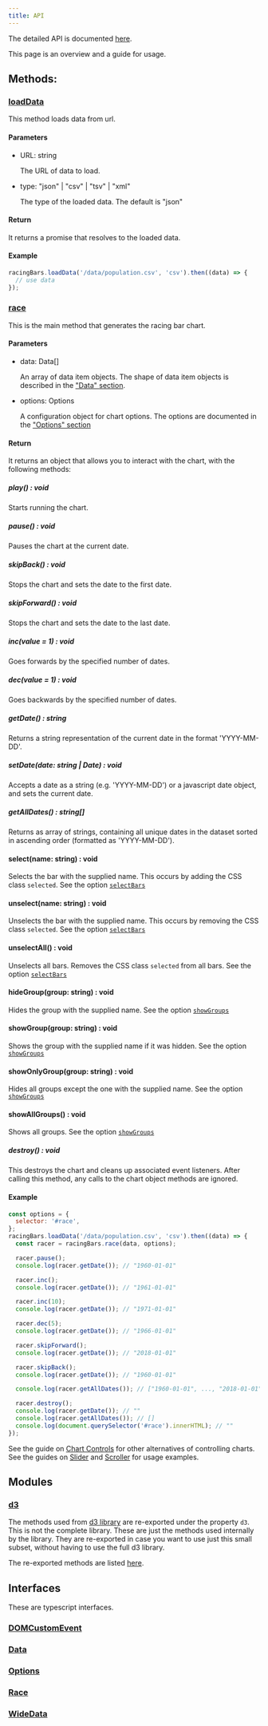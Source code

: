 ```yaml
---
title: API
---
```


The detailed API is documented <a href="/api/modules/_index_.html" target="_blank" className="external">here</a>.

This page is an overview and a guide for usage.

## Methods:

### [loadData](/api/modules/_index_.html#loaddata)

This method loads data from url.

#### Parameters

- URL: string

  The URL of data to load.

- type: "json" | "csv" | "tsv" | "xml"

  The type of the loaded data. The default is "json"

#### Return

It returns a promise that resolves to the loaded data.

#### Example

```js
racingBars.loadData('/data/population.csv', 'csv').then((data) => {
  // use data
});
```

### [race](/api/modules/_index_.html#race-1)

This is the main method that generates the racing bar chart.

#### Parameters

- data: Data[]

  An array of data item objects. The shape of data item objects is described in the ["Data" section](./data.md#long-data).

- options: Options

  A configuration object for chart options. The options are documented in the ["Options" section](./options.md)

#### Return

It returns an object that allows you to interact with the chart, with the following methods:

##### play() : void

Starts running the chart.

##### pause() : void

Pauses the chart at the current date.

##### skipBack() : void

Stops the chart and sets the date to the first date.

##### skipForward() : void

Stops the chart and sets the date to the last date.

##### inc(value = 1) : void

Goes forwards by the specified number of dates.

##### dec(value = 1) : void

Goes backwards by the specified number of dates.

##### getDate() : string

Returns a string representation of the current date in the format 'YYYY-MM-DD'.

##### setDate(date: string | Date) : void

Accepts a date as a string (e.g. 'YYYY-MM-DD') or a javascript date object, and sets the current date.

##### getAllDates() : string[]

Returns as array of strings, containing all unique dates in the dataset sorted in ascending order (formatted as 'YYYY-MM-DD').

#### select(name: string) : void

Selects the bar with the supplied name. This occurs by adding the CSS class `selected`.
See the option [`selectBars`](./options.md#selectbars)

#### unselect(name: string) : void

Unselects the bar with the supplied name. This occurs by removing the CSS class `selected`.
See the option [`selectBars`](./options.md#selectbars)

#### unselectAll() : void

Unselects all bars. Removes the CSS class `selected` from all bars.
See the option [`selectBars`](./options.md#selectbars)

#### hideGroup(group: string) : void

Hides the group with the supplied name.
See the option [`showGroups`](./options.md#showgroups)

#### showGroup(group: string) : void

Shows the group with the supplied name if it was hidden.
See the option [`showGroups`](./options.md#showgroups)

#### showOnlyGroup(group: string) : void

Hides all groups except the one with the supplied name.
See the option [`showGroups`](./options.md#showgroups)

#### showAllGroups() : void

Shows all groups.
See the option [`showGroups`](./options.md#showgroups)

##### destroy() : void

This destroys the chart and cleans up associated event listeners.
After calling this method, any calls to the chart object methods are ignored.

#### Example

```js
const options = {
  selector: '#race',
};
racingBars.loadData('/data/population.csv', 'csv').then((data) => {
  const racer = racingBars.race(data, options);

  racer.pause();
  console.log(racer.getDate()); // "1960-01-01"

  racer.inc();
  console.log(racer.getDate()); // "1961-01-01"

  racer.inc(10);
  console.log(racer.getDate()); // "1971-01-01"

  racer.dec(5);
  console.log(racer.getDate()); // "1966-01-01"

  racer.skipForward();
  console.log(racer.getDate()); // "2018-01-01"

  racer.skipBack();
  console.log(racer.getDate()); // "1960-01-01"

  console.log(racer.getAllDates()); // ["1960-01-01", ..., "2018-01-01"]

  racer.destroy();
  console.log(racer.getDate()); // ""
  console.log(racer.getAllDates()); // []
  console.log(document.querySelector('#race').innerHTML); // ""
});
```

See the guide on [Chart Controls](../guides/chart-controls.md) for other alternatives of controlling charts.
See the guides on [Slider](../guides/slider.md) and [Scroller](../guides/scroller.md) for usage examples.

## Modules

### [d3](/api/modules/_index_._lib_d3_.html)

The methods used from <a href="https://d3js.org" target="_blank" className="external">d3 library</a> are re-exported under the property `d3`.
This is not the complete library. These are just the methods used internally by the library.
They are re-exported in case you want to use just this small subset, without having to use the full d3 library.

The re-exported methods are listed [here](/api/modules/_index_._lib_d3_.html).

## Interfaces

These are typescript interfaces.

### [DOMCustomEvent](/api/interfaces/_index_.domcustomevent.html)

### [Data](/api/interfaces/_index_.data.html)

### [Options](/api/interfaces/_index_.options.html)

### [Race](/api/interfaces/_index_.race.html)

### [WideData](/api/interfaces/_index_.widedata.html)
